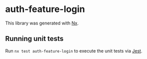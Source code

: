 # auth-feature-login

This library was generated with [Nx](https://nx.dev).

## Running unit tests

Run `nx test auth-feature-login` to execute the unit tests via [Jest](https://jestjs.io).
